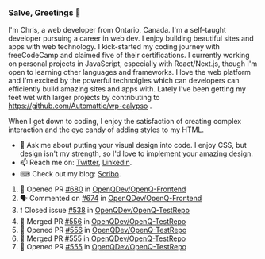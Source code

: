 ### Salve, Greetings 👋

I'm Chris, a web developer from Ontario, Canada. I'm a self-taught developer pursuing a career in web dev. I enjoy building beautiful sites and apps with web technology.
I kick-started my coding journey with freeCodeCamp and claimed five of their certifications.  I currently working on personal projects in JavaScript, especially with React/Next.js, though I'm open to learning other languages and frameworks. I love the web platform and I'm excited by the powerful technolgies which can developers can efficiently build amazing sites and apps with. Lately I've been getting my feet wet with larger projects by contributing to https://github.com/Automattic/wp-calypso .

When I get down to coding, I enjoy the satisfaction of creating complex interaction and the eye candy of adding styles to my HTML. 

- 💬 Ask me about putting your visual design into code. I enjoy CSS, but design isn't my strength, so I'd love to implement your amazing design.
- 📫 Reach me on: [Twitter](https://twitter.com/Christo28120856), [Linkedin](https://www.linkedin.com/in/christopher-stevers-07b9a5204/).
- ⌨ Check out my blog: [Scribo](https://christopherstevers.cf).
<!--
**Christopher-Stevers/Christopher-Stevers** is a ✨ _special_ ✨ repository because its `README.md` (this file) appears on your GitHub profile.

Here are some ideas to get you started:

- 🔭 I’m currently working on ...
- 🌱 I’m currently learning ...
- 👯 I’m looking to collaborate on ...
- 🤔 I’m looking for help with ...
- 😄 Pronouns: ...
- ⚡ Fun fact: ...
-->

<!--START_SECTION:activity-->
1. 💪 Opened PR [#680](https://github.com/OpenQDev/OpenQ-Frontend/pull/680) in [OpenQDev/OpenQ-Frontend](https://github.com/OpenQDev/OpenQ-Frontend)
2. 🗣 Commented on [#674](https://github.com/OpenQDev/OpenQ-Frontend/issues/674) in [OpenQDev/OpenQ-Frontend](https://github.com/OpenQDev/OpenQ-Frontend)
3. ❗️ Closed issue [#538](https://github.com/OpenQDev/OpenQ-TestRepo/issues/538) in [OpenQDev/OpenQ-TestRepo](https://github.com/OpenQDev/OpenQ-TestRepo)
4. 🎉 Merged PR [#556](https://github.com/OpenQDev/OpenQ-TestRepo/pull/556) in [OpenQDev/OpenQ-TestRepo](https://github.com/OpenQDev/OpenQ-TestRepo)
5. 💪 Opened PR [#556](https://github.com/OpenQDev/OpenQ-TestRepo/pull/556) in [OpenQDev/OpenQ-TestRepo](https://github.com/OpenQDev/OpenQ-TestRepo)
6. 🎉 Merged PR [#555](https://github.com/OpenQDev/OpenQ-TestRepo/pull/555) in [OpenQDev/OpenQ-TestRepo](https://github.com/OpenQDev/OpenQ-TestRepo)
7. 💪 Opened PR [#555](https://github.com/OpenQDev/OpenQ-TestRepo/pull/555) in [OpenQDev/OpenQ-TestRepo](https://github.com/OpenQDev/OpenQ-TestRepo)
<!--END_SECTION:activity-->
